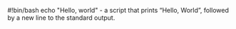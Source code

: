 #!bin/bash
echo "Hello, world" -  a script that prints “Hello, World”, followed by a new line to the standard output.

